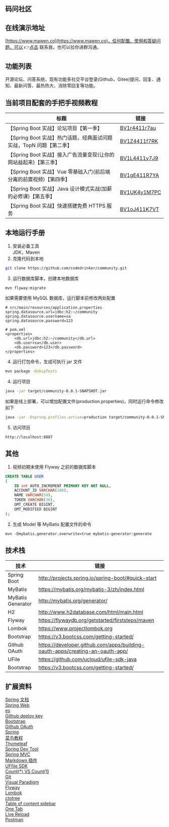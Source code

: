 ## 码问社区

## 在线演示地址
[https://www.mawen.co](https://www.mawen.co)，任何配置、使用和答疑问题，可以 👉[点击](#联系我) 联系我，也可以拉你进群沟通。

## 功能列表  
开源论坛、问答系统，现有功能多社交平台登录(Github，Gitee)提问、回复、通知、最新问答、最热热大、消除零回复等功能。

## 当前项目配套的手把手视频教程
|  标题   |  链接   |
| --- | --- |
|  【Spring Boot 实战】论坛项目【第一季】   |  [BV1r4411r7au](https://www.bilibili.com/video/BV1r4411r7au)  |
|  【Spring Boot 实战】热门话题，经典面试问题实战，TopN 问题【第二季】|  [BV1Z4411f7RK](https://www.bilibili.com/video/BV1Z4411f7RK)  |
|  【Spring Boot 实战】接入广告流量变现(让你的网站益起来)【第三季】  | [BV1L4411y7J9](https://www.bilibili.com/video/BV1L4411y7J9)  |
|  【Spring Boot 实战】Vue 零基础入门(前后端分离的前置视频)【第四季】  |   [BV1gE411R7YA](https://www.bilibili.com/video/BV1gE411R7YA) |
|  【Spring Boot 实战】Java 设计模式实战(加薪的必修课)【第五季】  |   [BV1UK4y1M7PC](https://www.bilibili.com/video/BV1UK4y1M7PC) |
|  【Spring Boot 实战】快速搭建免费 HTTPS 服务  |   [BV1oJ411K7VT](https://www.bilibili.com/video/BV1oJ411K7VT)  |

## 本地运行手册
1. 安装必备工具  
JDK，Maven
2. 克隆代码到本地
```sh
git clone https://github.com/codedrinker/community.git
````
3. 运行数据库脚本，创建本地数据库
```sh
mvn flyway:migrate
```
如果需要使用 MySQL 数据库，运行脚本前修改两处配置
```
# src/main/resources/application.properties 
spring.datasource.url=jdbc:h2:~/community
spring.datasource.username=sa
spring.datasource.password=123
```
```
# pom.xml
<properties>
    <db.url>jdbc:h2:~/community</db.url>
    <db.user>sa</db.user>
    <db.password>123</db.password>
</properties>
```
4. 运行打包命令，生成可执行 jar 文件
```sh
mvn package -DskipTests
```
4. 运行项目  
```sh
java -jar target/community-0.0.1-SNAPSHOT.jar
```
如果是线上部署，可以增加配置文件(production.properties)，同时运行命令修改如下
```sh
java -jar -Dspring.profiles.active=production target/community-0.0.1-SNAPSHOT.jar
```
5. 访问项目
```
http://localhost:8887
```

## 其他
1. 视频初期未使用 Flyway 之前的数据库脚本
```sql
CREATE TABLE USER
(
    ID int AUTO_INCREMENT PRIMARY KEY NOT NULL,
    ACCOUNT_ID VARCHAR(100),
    NAME VARCHAR(50),
    TOKEN VARCHAR(36),
    GMT_CREATE BIGINT,
    GMT_MODIFIED BIGINT
);
```
2. 生成 Model 等 MyBatis 配置文件的命令
```
mvn -Dmybatis.generator.overwrite=true mybatis-generator:generate
```


## 技术栈
|  技术   |  链接   |
| --- | --- |
|  Spring Boot   |  http://projects.spring.io/spring-boot/#quick-start   |
|   MyBatis  |  https://mybatis.org/mybatis-3/zh/index.html   |
|   MyBatis Generator  |  http://mybatis.org/generator/   |
|   H2  |   http://www.h2database.com/html/main.html  |
|   Flyway  |   https://flywaydb.org/getstarted/firststeps/maven  |
|Lombok| https://www.projectlombok.org |
|Bootstrap|https://v3.bootcss.com/getting-started/|
|Github OAuth|https://developer.github.com/apps/building-oauth-apps/creating-an-oauth-app/|
|UFile|https://github.com/ucloud/ufile-sdk-java|
|Bootstrap|https://v3.bootcss.com/getting-started/|

## 扩展资料
[Spring 文档](https://spring.io/guides)    
[Spring Web](https://spring.io/guides/gs/serving-web-content/)   
[es](https://elasticsearch.cn/explore)    
[Github deploy key](https://developer.github.com/v3/guides/managing-deploy-keys/#deploy-keys)    
[Bootstrap](https://v3.bootcss.com/getting-started/)    
[Github OAuth](https://developer.github.com/apps/building-oauth-apps/creating-an-oauth-app/)    
[Spring](https://docs.spring.io/spring-boot/docs/2.0.0.RC1/reference/htmlsingle/#boot-features-embedded-database-support)    
[菜鸟教程](https://www.runoob.com/mysql/mysql-insert-query.html)    
[Thymeleaf](https://www.thymeleaf.org/doc/tutorials/3.0/usingthymeleaf.html#setting-attribute-values)    
[Spring Dev Tool](https://docs.spring.io/spring-boot/docs/2.0.0.RC1/reference/htmlsingle/#using-boot-devtools)  
[Spring MVC](https://docs.spring.io/spring/docs/5.0.3.RELEASE/spring-framework-reference/web.html#mvc-handlermapping-interceptor)  
[Markdown 插件](http://editor.md.ipandao.com/)   
[UFfile SDK](https://github.com/ucloud/ufile-sdk-java)  
[Count(*) VS Count(1)](https://mp.weixin.qq.com/s/Rwpke4BHu7Fz7KOpE2d3Lw)  
[Git](https://git-scm.com/download)   
[Visual Paradigm](https://www.visual-paradigm.com)    
[Flyway](https://flywaydb.org/getstarted/firststeps/maven)  
[Lombok](https://www.projectlombok.org)    
[ctotree](https://www.octotree.io/)   
[Table of content sidebar](https://chrome.google.com/webstore/detail/table-of-contents-sidebar/ohohkfheangmbedkgechjkmbepeikkej)    
[One Tab](https://chrome.google.com/webstore/detail/chphlpgkkbolifaimnlloiipkdnihall)    
[Live Reload](https://chrome.google.com/webstore/detail/livereload/jnihajbhpnppcggbcgedagnkighmdlei/related)  
[Postman](https://chrome.google.com/webstore/detail/coohjcphdfgbiolnekdpbcijmhambjff)
